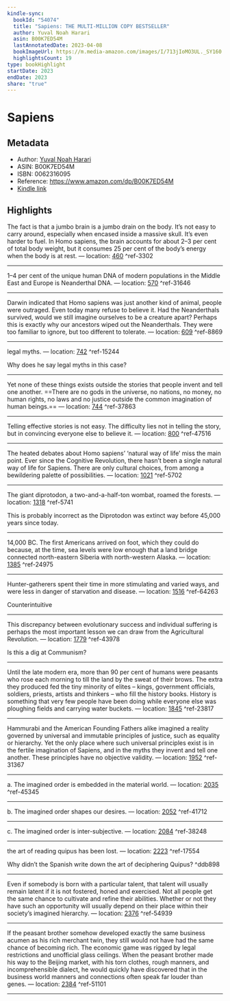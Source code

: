 ```yaml
---
kindle-sync:
  bookId: "54074"
  title: "Sapiens: THE MULTI-MILLION COPY BESTSELLER"
  author: Yuval Noah Harari
  asin: B00K7ED54M
  lastAnnotatedDate: 2023-04-08
  bookImageUrl: https://m.media-amazon.com/images/I/713jIoMO3UL._SY160.jpg
  highlightsCount: 19
type: bookHighlight
startDate: 2023
endDate: 2023
share: "true"
---
```


# Sapiens
## Metadata
* Author: [Yuval Noah Harari](https://www.amazon.comundefined)
* ASIN: B00K7ED54M
* ISBN: 0062316095
* Reference: https://www.amazon.com/dp/B00K7ED54M
* [Kindle link](kindle://book?action=open&asin=B00K7ED54M)

## Highlights
The fact is that a jumbo brain is a jumbo drain on the body. It’s not easy to carry around, especially when encased inside a massive skull. It’s even harder to fuel. In Homo sapiens, the brain accounts for about 2–3 per cent of total body weight, but it consumes 25 per cent of the body’s energy when the body is at rest. — location: [460](kindle://book?action=open&asin=B00K7ED54M&location=460) ^ref-3302

---
1–4 per cent of the unique human DNA of modern populations in the Middle East and Europe is Neanderthal DNA. — location: [570](kindle://book?action=open&asin=B00K7ED54M&location=570) ^ref-31646

---
Darwin indicated that Homo sapiens was just another kind of animal, people were outraged. Even today many refuse to believe it. Had the Neanderthals survived, would we still imagine ourselves to be a creature apart? Perhaps this is exactly why our ancestors wiped out the Neanderthals. They were too familiar to ignore, but too different to tolerate. — location: [609](kindle://book?action=open&asin=B00K7ED54M&location=609) ^ref-8869

---
legal myths. — location: [742](kindle://book?action=open&asin=B00K7ED54M&location=742) ^ref-15244

Why does he say legal myths in this case?

---
Yet none of these things exists outside the stories that people invent and tell one another. ==There are no gods in the universe, no nations, no money, no human rights, no laws and no justice outside the common imagination of human beings.== — location: [744](kindle://book?action=open&asin=B00K7ED54M&location=744) ^ref-37863

---
Telling effective stories is not easy. The difficulty lies not in telling the story, but in convincing everyone else to believe it. — location: [800](kindle://book?action=open&asin=B00K7ED54M&location=800) ^ref-47516

---

The heated debates about Homo sapiens’ ‘natural way of life’ miss the main point. Ever since the Cognitive Revolution, there hasn’t been a single natural way of life for Sapiens. There are only cultural choices, from among a bewildering palette of possibilities. — location: [1021](kindle://book?action=open&asin=B00K7ED54M&location=1021) ^ref-5702

---
The giant diprotodon, a two-and-a-half-ton wombat, roamed the forests. — location: [1318](kindle://book?action=open&asin=B00K7ED54M&location=1318) ^ref-5741

This is probably incorrect as the Diprotodon was extinct way before 45,000 years since today.

---
14,000 BC. The first Americans arrived on foot, which they could do because, at the time, sea levels were low enough that a land bridge connected north-eastern Siberia with north-western Alaska. — location: [1385](kindle://book?action=open&asin=B00K7ED54M&location=1385) ^ref-24975

---
Hunter-gatherers spent their time in more stimulating and varied ways, and were less in danger of starvation and disease. — location: [1516](kindle://book?action=open&asin=B00K7ED54M&location=1516) ^ref-64263

Counterintuitive

---
This discrepancy between evolutionary success and individual suffering is perhaps the most important lesson we can draw from the Agricultural Revolution. — location: [1779](kindle://book?action=open&asin=B00K7ED54M&location=1779) ^ref-43978

Is this a dig at Communism?

---
Until the late modern era, more than 90 per cent of humans were peasants who rose each morning to till the land by the sweat of their brows. The extra they produced fed the tiny minority of elites – kings, government officials, soldiers, priests, artists and thinkers – who fill the history books. History is something that very few people have been doing while everyone else was ploughing fields and carrying water buckets. — location: [1845](kindle://book?action=open&asin=B00K7ED54M&location=1845) ^ref-23817

---
Hammurabi and the American Founding Fathers alike imagined a reality governed by universal and immutable principles of justice, such as equality or hierarchy. Yet the only place where such universal principles exist is in the fertile imagination of Sapiens, and in the myths they invent and tell one another. These principles have no objective validity. — location: [1952](kindle://book?action=open&asin=B00K7ED54M&location=1952) ^ref-31367

---
a. The imagined order is embedded in the material world. — location: [2035](kindle://book?action=open&asin=B00K7ED54M&location=2035) ^ref-45345

---
b. The imagined order shapes our desires. — location: [2052](kindle://book?action=open&asin=B00K7ED54M&location=2052) ^ref-41712

---
c. The imagined order is inter-subjective. — location: [2084](kindle://book?action=open&asin=B00K7ED54M&location=2084) ^ref-38248

---

the art of reading quipus has been lost. — location: [2223](kindle://book?action=open&asin=B00K7ED54M&location=2223) ^ref-17554

Why didn’t the Spanish write down the art of deciphering Quipus? ^ddb898

---

Even if somebody is born with a particular talent, that talent will usually remain latent if it is not fostered, honed and exercised. Not all people get the same chance to cultivate and refine their abilities. Whether or not they have such an opportunity will usually depend on their place within their society’s imagined hierarchy. — location: [2376](kindle://book?action=open&asin=B00K7ED54M&location=2376) ^ref-54939

---
If the peasant brother somehow developed exactly the same business acumen as his rich merchant twin, they still would not have had the same chance of becoming rich. The economic game was rigged by legal restrictions and unofficial glass ceilings. When the peasant brother made his way to the Beijing market, with his torn clothes, rough manners, and incomprehensible dialect, he would quickly have discovered that in the business world manners and connections often speak far louder than genes. — location: [2384](kindle://book?action=open&asin=B00K7ED54M&location=2384) ^ref-51101

---
